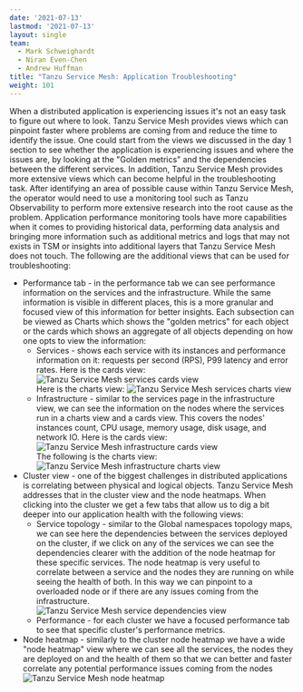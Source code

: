 ```yaml
---
date: '2021-07-13'
lastmod: '2021-07-13'
layout: single
team:
  - Mark Schweighardt
  - Niran Even-Chen
  - Andrew Huffman
title: "Tanzu Service Mesh: Application Troubleshooting"
weight: 101
---
```


When a distributed application is experiencing issues it's not an easy task to figure out where to look. Tanzu Service Mesh provides views which can pinpoint faster where problems are coming from and reduce the time to identify the issue. One could start from the views we discussed in the day 1 section to see whether the application is experiencing issues and where the issues are, by looking at the "Golden metrics" and the dependencies between the different services. In addition, Tanzu Service Mesh provides more extensive views which can become helpful in the troubleshooting task. After identifying an area of possible cause within Tanzu Service Mesh, the operator would need to use a monitoring tool such as Tanzu Observability to perform more extensive research into the root cause as the problem. Application performance monitoring tools have more capabilities when it comes to providing historical data, performing data analysis and bringing more information such as additional metrics and logs that may not exists in TSM or insights into additional layers that Tanzu Service Mesh does not touch. The following are the additional views that can be used for troubleshooting:

  * Performance tab - in the performance tab we can see performance information on the services and the infrastructure. While the same information is visible in different places, this is a more granular and focused view of this information for better insights. Each subsection can be viewed as Charts which shows the "golden metrics" for each object or the cards which shows an aggregate of all objects depending on how one opts to view the information:
    * Services - shows each service with its instances and performance information on it: requests per second (RPS), P99 latency and error rates. Here is the cards view:
    ![Tanzu Service Mesh services cards view](/images/outcomes/app-observability/tsm-services-cards-view.png)  
    Here is the charts view:
    ![Tanzu Service Mesh services charts view](/images/outcomes/app-observability/tsm-services-charts-view.png) 
    * Infrastructure - similar to the services page in the infrastructure view, we can see the information on the nodes where the services run in a charts view and a cards view. This covers the nodes' instances count, CPU usage, memory usage, disk usage, and network IO. Here is the cards view:
    ![Tanzu Service Mesh infrastructure cards view](/images/outcomes/app-observability/tsm-infra-cards-view.png)      
    The following is the charts view:  
    ![Tanzu Service Mesh infrastructure charts view](/images/outcomes/app-observability/tsm-infra-charts-view.png)
  * Cluster view - one of the biggest challenges in distributed applications is correlating between physical and logical objects. Tanzu Service Mesh addresses that in the cluster view and the node heatmaps. When clicking into the cluster we get a few tabs that allow us to dig a bit deeper into our application health with the following views:
    * Service topology - similar to the Global namespaces topology maps, we can see here the dependencies between the services deployed on the cluster, if we click on any of the services we can see the dependencies clearer with the addition of the node heatmap for these specific services. The node heatmap is very useful to correlate between a service and the nodes they are running on while seeing the health of both. In this way we can pinpoint to a overloaded node or if there are any issues coming from the infrastructure.  
    ![Tanzu Service Mesh service dependencies view](/images/outcomes/app-observability/tsm-service-dependencies-view.png)
    * Performance - for each cluster we have a focused performance tab to see that specific cluster's performance metrics. 
  * Node heatmap - similarly to the cluster node heatmap we have a wide "node heatmap" view where we can see all the services, the nodes they are deployed on and the health of them so that we can better and faster correlate any potential performance issues coming from the nodes
  ![Tanzu Service Mesh node heatmap](/images/outcomes/app-observability/tsm-node-heatmap.png)

